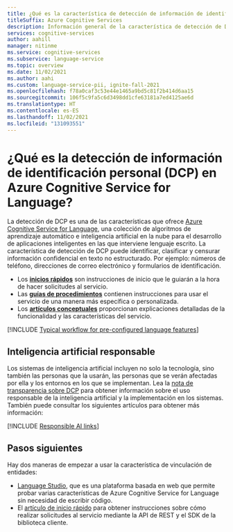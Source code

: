```yaml
---
title: ¿Qué es la característica de detección de información de identificación personal (DCP) en Azure Cognitive Service for Language?
titleSuffix: Azure Cognitive Services
description: Información general de la característica de detección de DCP en Azure Cognitive Services, que ayuda a extraer entidades e información confidencial (DCP) del texto.
services: cognitive-services
author: aahill
manager: nitinme
ms.service: cognitive-services
ms.subservice: language-service
ms.topic: overview
ms.date: 11/02/2021
ms.author: aahi
ms.custom: language-service-pii, ignite-fall-2021
ms.openlocfilehash: f78a0caf3c53e44e1465a9bd5c81f2b414d6aa15
ms.sourcegitcommit: 106f5c9fa5c6d3498dd1cfe63181a7ed4125ae6d
ms.translationtype: HT
ms.contentlocale: es-ES
ms.lasthandoff: 11/02/2021
ms.locfileid: "131093551"
---
```

# <a name="what-is-personally-identifiable-information-pii-detection-in-azure-cognitive-service-for-language"></a>¿Qué es la detección de información de identificación personal (DCP) en Azure Cognitive Service for Language?

La detección de DCP es una de las características que ofrece [Azure Cognitive Service for Language](../overview.md), una colección de algoritmos de aprendizaje automático e inteligencia artificial en la nube para el desarrollo de aplicaciones inteligentes en las que interviene lenguaje escrito. La característica de detección de DCP puede identificar, clasificar y censurar información confidencial en texto no estructurado. Por ejemplo: números de teléfono, direcciones de correo electrónico y formularios de identificación. 

* Los [**inicios rápidos**](quickstart.md) son instrucciones de inicio que le guiarán a la hora de hacer solicitudes al servicio.
* Las [**guías de procedimientos**](how-to-call.md) contienen instrucciones para usar el servicio de una manera más específica o personalizada.
* Los [**artículos conceptuales**](concepts/entity-categories.md) proporcionan explicaciones detalladas de la funcionalidad y las características del servicio.


[!INCLUDE [Typical workflow for pre-configured language features](../includes/overview-typical-workflow.md)]

## <a name="responsible-ai"></a>Inteligencia artificial responsable 

Los sistemas de inteligencia artificial incluyen no solo la tecnología, sino también las personas que la usarán, las personas que se verán afectadas por ella y los entornos en los que se implementan. Lea la [nota de transparencia sobre DCP](/legal/cognitive-services/language-service/transparency-note-personally-identifiable-information?context=/azure/cognitive-services/language-service/context/context) para obtener información sobre el uso responsable de la inteligencia artificial y la implementación en los sistemas. También puede consultar los siguientes artículos para obtener más información:

[!INCLUDE [Responsible AI links](../includes/overview-responsible-ai-links.md)]

## <a name="next-steps"></a>Pasos siguientes

Hay dos maneras de empezar a usar la característica de vinculación de entidades:
* [Language Studio](../language-studio.md), que es una plataforma basada en web que permite probar varias características de Azure Cognitive Service for Language sin necesidad de escribir código.
* El [artículo de inicio rápido](quickstart.md) para obtener instrucciones sobre cómo realizar solicitudes al servicio mediante la API de REST y el SDK de la biblioteca cliente.  
